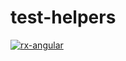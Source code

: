 # test-helpers

[![rx-angular](https://circleci.com/gh/BioPhoton/rx-angular.svg?style=shield)](https://circleci.com/gh/BioPhoton/rx-angular)
